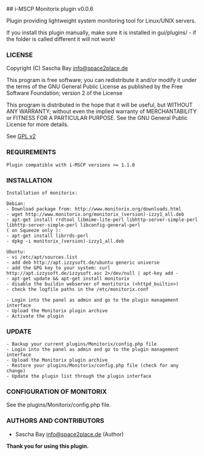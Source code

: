 ## i-MSCP Monitorix plugin v0.0.6

Plugin providing lightweight system monitoring tool for Linux/UNIX servers.

If you install this plugin manually, make sure it is installed in
gui/plugins/ - if the folder is called different it will not work!

### LICENSE

Copyright (C) Sascha Bay <info@space2place.de>

This program is free software; you can redistribute it and/or modify
it under the terms of the GNU General Public License as published by
the Free Software Foundation; version 2 of the License

This program is distributed in the hope that it will be useful,
but WITHOUT ANY WARRANTY; without even the implied warranty of
MERCHANTABILITY or FITNESS FOR A PARTICULAR PURPOSE.  See the
GNU General Public License for more details.

See [GPL v2](http://www.gnu.org/licenses/gpl-2.0.html "GPL v2")

### REQUIREMENTS

	Plugin compatible with i-MSCP versions >= 1.1.0

### INSTALLATION

	Installation of monitorix:

	Debian:
	- Download package from: http://www.monitorix.org/downloads.html
	- wget http://www.monitorix.org/monitorix_(version)-izzy1_all.deb
	- apt-get install rrdtool libmime-lite-perl libhttp-server-simple-perl libhttp-server-simple-perl libconfig-general-perl
	( on Squeeze only ):
	- apt-get install librrds-perl
	- dpkg -i monitorix_(version)-izzy1_all.deb

	Ubuntu:
	- vi /etc/apt/sources.list
	- add deb http://apt.izzysoft.de/ubuntu generic universe
	- add the GPG key to your system: curl http://apt.izzysoft.de/izzysoft.asc 2>/dev/null | apt-key add -
	- apt-get update && apt-get install monitorix
	- disable the buildin webserver of montitorix (<httpd_builtin>)
	- check the logfile paths in the /etc/monitorix.conf

	- Login into the panel as admin and go to the plugin management interface
	- Upload the Monitorix plugin archive
	- Activate the plugin

### UPDATE

	- Backup your current plugins/Monitorix/config.php file
	- Login into the panel as admin and go to the plugin management interface
	- Upload the Monitorix plugin archive
	- Restore your plugins/Monitorix/config.php file (check for any change)
	- Update the plugin list through the plugin interface

### CONFIGURATION OF MONITORIX

 See the plugins/Monitorix/config.php file.

### AUTHORS AND CONTRIBUTORS

 * Sascha Bay <info@space2place.de> (Author)

**Thank you for using this plugin.**
